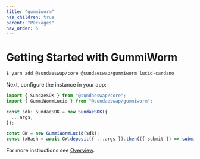 ```yaml
---
title: "gummiworm"
has_children: true
parent: "Packages"
nav_order: 5
---
```


# Getting Started with GummiWorm

```bash
$ yarn add @sundaeswap/core @sundaeswap/gummiworm lucid-cardano
```

Next, configure the instance in your app:

```ts
import { SundaeSDK } from "@sundaeswap/core";
import { GummiWormLucid } from "@sundaeswap/gummiworm";

const sdk: SundaeSDK = new SundaeSDK({
  ...args,
});

const GW = new GummiWormLucid(sdk);
const txHash = await GW.deposit({ ...args }).then(({ submit }) => submit());
```

For more instructions see [Overview](/).
